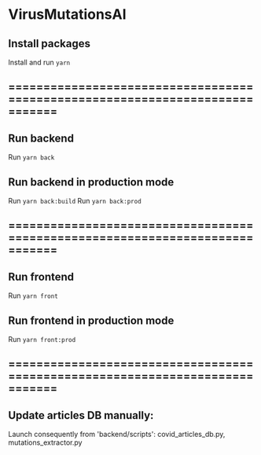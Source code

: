 # VirusMutationsAI



## Install packages

Install and run `yarn`

## =============================================================================

## Run backend

Run `yarn back`

## Run backend in production mode

Run `yarn back:build`
Run `yarn back:prod`

## =============================================================================

## Run frontend

Run `yarn front`

## Run frontend in production mode

Run `yarn front:prod`

## =============================================================================

## Update articles DB manually:

Launch consequently from 'backend/scripts': covid_articles_db.py, mutations_extractor.py
